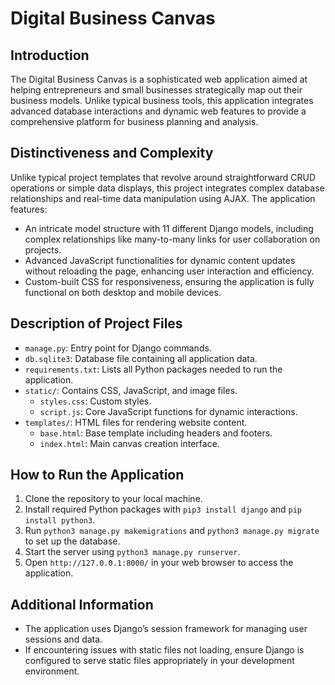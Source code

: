 # Digital Business Canvas

## Introduction

The Digital Business Canvas is a sophisticated web application aimed at helping entrepreneurs and small businesses strategically map out their business models. Unlike typical business tools, this application integrates advanced database interactions and dynamic web features to provide a comprehensive platform for business planning and analysis.

## Distinctiveness and Complexity

Unlike typical project templates that revolve around straightforward CRUD operations or simple data displays, this project integrates complex database relationships and real-time data manipulation using AJAX. The application features:
- An intricate model structure with 11 different Django models, including complex relationships like many-to-many links for user collaboration on projects.
- Advanced JavaScript functionalities for dynamic content updates without reloading the page, enhancing user interaction and efficiency.
- Custom-built CSS for responsiveness, ensuring the application is fully functional on both desktop and mobile devices.

## Description of Project Files

- `manage.py`: Entry point for Django commands.
- `db.sqlite3`: Database file containing all application data.
- `requirements.txt`: Lists all Python packages needed to run the application.
- `static/`: Contains CSS, JavaScript, and image files.
  - `styles.css`: Custom styles.
  - `script.js`: Core JavaScript functions for dynamic interactions.
- `templates/`: HTML files for rendering website content.
  - `base.html`: Base template including headers and footers.
  - `index.html`: Main canvas creation interface.

## How to Run the Application

1. Clone the repository to your local machine.
2. Install required Python packages with `pip3 install django` and `pip install python3`.
3. Run `python3 manage.py makemigrations` and `python3 manage.py migrate` to set up the database.
4. Start the server using `python3 manage.py runserver`.
5. Open `http://127.0.0.1:8000/` in your web browser to access the application.

## Additional Information

- The application uses Django’s session framework for managing user sessions and data.
- If encountering issues with static files not loading, ensure Django is configured to serve static files appropriately in your development environment.
